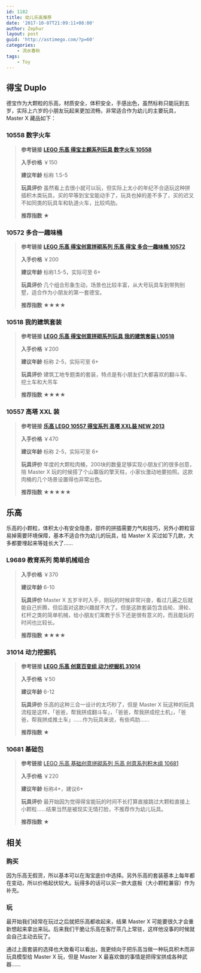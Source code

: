 ```yaml
---
id: 1182
title: 幼儿乐高推荐
date: '2017-10-07T21:09:11+08:00'
author: Zephur
layout: post
guid: 'http://astimego.com/?p=60'
categories:
    - 流水春秋
tags:
    - Toy
---
```


## 得宝 Duplo

德宝作为大颗粒的乐高，材质安全，体积安全，手感出色，虽然标称只能玩到五岁，实际上六岁的小朋友玩起来更加流畅，非常适合作为幼儿的主要玩具，Master X 藏品如下：

<!-- more -->

### 10558 数字火车

> **参考链接** [**LEGO 乐高 得宝主题系列玩具 数字火车 10558**](https://www.amazon.cn/LEGO-%E4%B9%90%E9%AB%98-DUPLO-%E5%BE%97%E5%AE%9D%E7%B3%BB%E5%88%97-%E6%95%B0%E5%AD%97%E7%81%AB%E8%BD%A6-10847-1%C2%BD-3%E5%B2%81-%E7%A7%AF%E6%9C%A8%E7%8E%A9%E5%85%B7-%E5%A9%B4%E5%B9%BC/dp/B00HX8N2ZW/ref=sr_1_1?ie=UTF8&qid=1507614733&sr=8-1&keywords=%E4%B9%90%E9%AB%98%2B%E6%95%B0%E5%AD%97%E7%81%AB%E8%BD%A6&th=1)
> 
> **入手价格** ￥150
> 
> **建议年龄** 标称 1.5-5
> 
> **玩具评价** 虽然看上去很小就可以玩，但实际上太小的年纪不合适玩这种拼插积木类玩具，买的早等到宝宝能动手了，玩具也掉的差不多了，买的迟又不如同类的玩具车和轨道火车，比较鸡肋。
> 
> **推荐指数** ★

### 10572 多合一趣味桶

> **参考链接** [**LEGO 乐高 得宝创意拼砌系列 乐高 得宝 多合一趣味桶 10572**](https://www.amazon.cn/gp/product/B00F3B2TVO/ref=oh_aui_search_detailpage?ie=UTF8&psc=1)
> 
> **入手价格** ￥200
> 
> **建议年龄** 标称1.5-5，实际可至 6+
> 
> **玩具评价** 几个组合形象生动，场景也比较丰富，从大号玩具车到带狗别墅，适合作为小朋友的第一套德宝。
> 
> **推荐指数** ★★★★

### 10518 我的建筑套装

> **参考链接** [**LEGO 乐高 得宝创意拼砌系列玩具 我的建筑套装 L10518**](https://www.amazon.cn/gp/product/B00HX8Q9IE/ref=oh_aui_search_detailpage?ie=UTF8&psc=1)
> 
> **入手价格** ￥200
> 
> **建议年龄** 标称 2-5，实际可至 6+
> 
> **玩具评价** 建筑工地专题类的套装，特点是有小朋友们大都喜欢的翻斗车、挖土车和大吊车
> 
> **推荐指数** ★★★★

### 10557 高塔 XXL 装

> **参考链接** [**乐高 LEGO 10557 得宝系列 高塔 XXL装 NEW 2013**](https://item.jd.com/1025836549.html)
> 
> **入手价格** ￥470
> 
> **建议年龄** 标称 2-5，实际可至 6+
> 
> **玩具评价** 年度的大颗粒肉桶，200块的数量足够实现小朋友们的很多创意，陪 Master X 玩的时候搭了个山寨版的擎天柱，小家伙激动地要拍照。这款肉桶的几个场景设置得也非常出色。
> 
> **推荐指数** ★★★★★

## 乐高

乐高的小颗粒，体积太小有安全隐患，部件的拼插需要力气和技巧，另外小颗粒容易掉需要环境保障，基本不适合作为幼儿的玩具，给 Master X 买过如下几款，大多都要埋起来等娃长大了……

### L9689 教育系列 简单机械组合

> **入手价格** ￥370
> 
> **建议年龄** 6-10
> 
> **玩具评价** Master X 五岁半时入手，刚玩的时候非常兴奋，看过几遍之后就能自己折腾，但后面对这款兴趣就不大了。但是这款套装包含齿轮、滑轮、杠杆之类的简单机械，给小朋友们寓教于乐下还是很有意义的，而且能玩的时间也比较长。
> 
> **推荐指数** ★★★★

### 31014 动力挖掘机

> **参考链接** [**LEGO 乐高 创意百变组 动力挖掘机 31014**](https://www.amazon.cn/gp/product/B00F3B31YS/ref=oh_aui_search_detailpage?ie=UTF8&psc=1)
> 
> **入手价格** ￥50
> 
> **建议年龄** 6-12
> 
> **玩具评价** 乐高的这种三合一设计的太巧秒了，但是 Master X 玩这种的玩具流程是这样，「爸爸，帮我拼成翻斗车」，「爸爸，帮我拼成挖土机」，「爸爸，帮我拼成推土车」……作为玩具来说，有些鸡肋……
> 
> **推荐指数** ★

### 10681 基础包

> **参考链接** [LEGO 乐高 基础创意拼砌系列 乐高 创意系列积木组 10681](https://www.amazon.cn/gp/product/B00GWG763U/ref=oh_aui_detailpage_o06_s00?ie=UTF8&psc=1)
> 
> **入手价格** ￥220
> 
> **建议年龄** 标称4+，建议6+
> 
> **玩具评价** 最开始因为觉得得宝能玩的时间不长打算直接跳过大颗粒直接上小颗粒……结果当然是被现实无情打脸，不推荐作为幼儿玩具。
> 
> **推荐指数** ★

## 相关

### 购买

因为乐高无假货，所以基本可以在淘宝底价中选择。另外乐高的套装基本上每年都在变动，所以价格起伏较大。玩得多的话可以买一款大底板（大小颗粒兼容）作为补充。

### 玩

最开始我们经常在玩过之后就把乐高都收起来，结果 Master X 可能要很久才会重新想起来拿出来玩。后来我们干脆让乐高在客厅茶几上常驻，这样他没事的时候就会自己主动去玩了。

通过上面套装的选择也大致看可以看出，我更倾向于把乐高当做一种玩具积木而非玩具模型给 Master X 玩，但是 Master X 最喜欢做的事情是把得宝拼成各种武器……